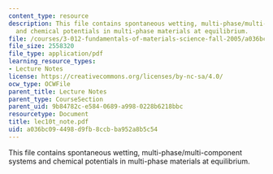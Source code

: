 ```yaml
---
content_type: resource
description: This file contains spontaneous wetting, multi-phase/multi-component systems
  and chemical potentials in multi-phase materials at equilibrium.
file: /courses/3-012-fundamentals-of-materials-science-fall-2005/a036bc094498d9fb8ccbba952a8b5c54_lec10t_note.pdf
file_size: 2558320
file_type: application/pdf
learning_resource_types:
- Lecture Notes
license: https://creativecommons.org/licenses/by-nc-sa/4.0/
ocw_type: OCWFile
parent_title: Lecture Notes
parent_type: CourseSection
parent_uid: 9b84782c-e584-0689-a998-0228b6218bbc
resourcetype: Document
title: lec10t_note.pdf
uid: a036bc09-4498-d9fb-8ccb-ba952a8b5c54
---
```

This file contains spontaneous wetting, multi-phase/multi-component systems and chemical potentials in multi-phase materials at equilibrium.
